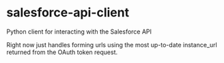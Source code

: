 salesforce-api-client
=====================

Python client for interacting with the Salesforce API

Right now just handles forming urls using the most up-to-date instance_url returned from the OAuth token request.
